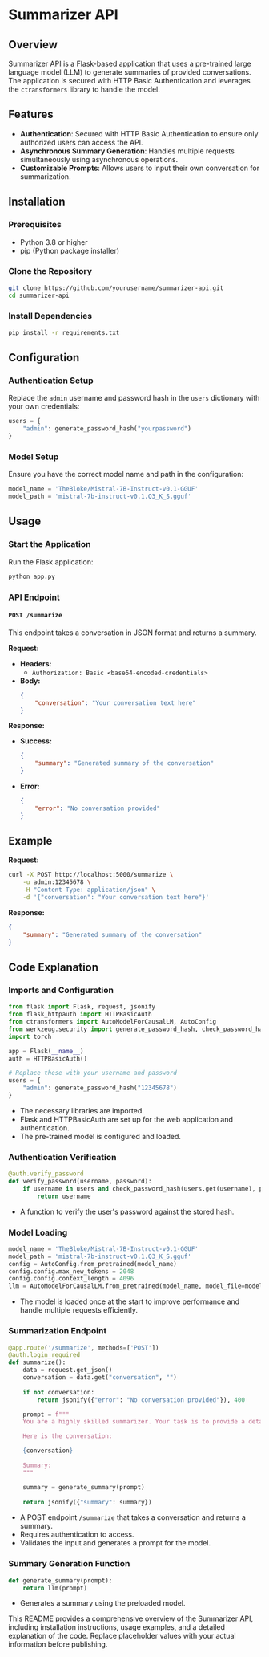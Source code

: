 # Summarizer API

## Overview
Summarizer API is a Flask-based application that uses a pre-trained large language model (LLM) to generate summaries of provided conversations. The application is secured with HTTP Basic Authentication and leverages the `ctransformers` library to handle the model.

## Features
- **Authentication**: Secured with HTTP Basic Authentication to ensure only authorized users can access the API.
- **Asynchronous Summary Generation**: Handles multiple requests simultaneously using asynchronous operations.
- **Customizable Prompts**: Allows users to input their own conversation for summarization.

## Installation

### Prerequisites
- Python 3.8 or higher
- pip (Python package installer)

### Clone the Repository
```bash
git clone https://github.com/yourusername/summarizer-api.git
cd summarizer-api
```

### Install Dependencies
```bash
pip install -r requirements.txt
```

## Configuration

### Authentication Setup
Replace the `admin` username and password hash in the `users` dictionary with your own credentials:
```python
users = {
    "admin": generate_password_hash("yourpassword")
}
```

### Model Setup
Ensure you have the correct model name and path in the configuration:
```python
model_name = 'TheBloke/Mistral-7B-Instruct-v0.1-GGUF'
model_path = 'mistral-7b-instruct-v0.1.Q3_K_S.gguf'
```

## Usage

### Start the Application
Run the Flask application:
```bash
python app.py
```

### API Endpoint
#### `POST /summarize`
This endpoint takes a conversation in JSON format and returns a summary.

**Request:**
- **Headers:**
  - `Authorization: Basic <base64-encoded-credentials>`
- **Body:**
  ```json
  {
      "conversation": "Your conversation text here"
  }
  ```

**Response:**
- **Success:**
  ```json
  {
      "summary": "Generated summary of the conversation"
  }
  ```
- **Error:**
  ```json
  {
      "error": "No conversation provided"
  }
  ```

## Example
**Request:**
```bash
curl -X POST http://localhost:5000/summarize \
    -u admin:12345678 \
    -H "Content-Type: application/json" \
    -d '{"conversation": "Your conversation text here"}'
```

**Response:**
```json
{
    "summary": "Generated summary of the conversation"
}
```

## Code Explanation

### Imports and Configuration
```python
from flask import Flask, request, jsonify
from flask_httpauth import HTTPBasicAuth
from ctransformers import AutoModelForCausalLM, AutoConfig
from werkzeug.security import generate_password_hash, check_password_hash
import torch

app = Flask(__name__)
auth = HTTPBasicAuth()

# Replace these with your username and password
users = {
    "admin": generate_password_hash("12345678")
}
```
- The necessary libraries are imported.
- Flask and HTTPBasicAuth are set up for the web application and authentication.
- The pre-trained model is configured and loaded.

### Authentication Verification
```python
@auth.verify_password
def verify_password(username, password):
    if username in users and check_password_hash(users.get(username), password):
        return username
```
- A function to verify the user's password against the stored hash.

### Model Loading
```python
model_name = 'TheBloke/Mistral-7B-Instruct-v0.1-GGUF'
model_path = 'mistral-7b-instruct-v0.1.Q3_K_S.gguf'
config = AutoConfig.from_pretrained(model_name)
config.config.max_new_tokens = 2048
config.config.context_length = 4096
llm = AutoModelForCausalLM.from_pretrained(model_name, model_file=model_path, model_type='mistral', config=config, device_map="auto")
```
- The model is loaded once at the start to improve performance and handle multiple requests efficiently.

### Summarization Endpoint
```python
@app.route('/summarize', methods=['POST'])
@auth.login_required
def summarize():
    data = request.get_json()
    conversation = data.get("conversation", "")
    
    if not conversation:
        return jsonify({"error": "No conversation provided"}), 400

    prompt = f"""
    You are a highly skilled summarizer. Your task is to provide a detailed and accurate summary of the conversation below. Don't forget to include important keywords. Make it concise.

    Here is the conversation:

    {conversation}

    Summary:
    """

    summary = generate_summary(prompt)
    
    return jsonify({"summary": summary})
```
- A POST endpoint `/summarize` that takes a conversation and returns a summary.
- Requires authentication to access.
- Validates the input and generates a prompt for the model.

### Summary Generation Function
```python
def generate_summary(prompt):
    return llm(prompt)
```
- Generates a summary using the preloaded model.


This README provides a comprehensive overview of the Summarizer API, including installation instructions, usage examples, and a detailed explanation of the code. Replace placeholder values with your actual information before publishing.
